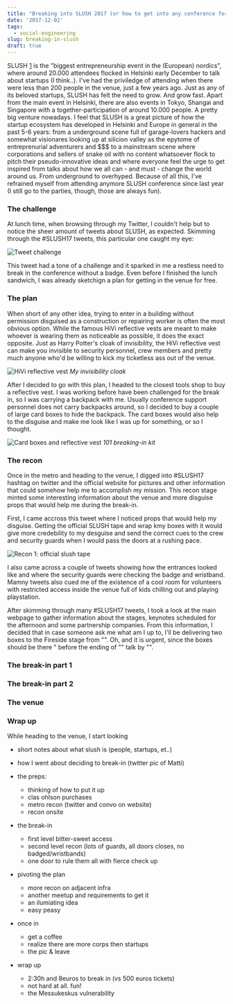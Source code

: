 ```yaml
---
title: "Breaking into SLUSH 2017 (or how to get into any conference for free)"
date: '2017-12-02'
tags:
  - social-engineering
slug: breaking-in-slush
draft: true
---
```



SLUSH [1](https://slush.org) is the "biggest entrepreneurship event in the
(European) 
nordics", where around 20.000 attendees flocked in Helsinki early December to
talk about startups (I think..). I've had the priviledge of attending
when there were less than 200 people in the venue, just a few years ago. Just as
any of its beloved startups, SLUSH has felt the need to grow. And  grow fast.
Apart from the main event in Helsinki, there are also events in Tokyo, Shangai
and Singapore with a together-participation of around 10.000 people. A pretty
big venture nowadays. I feel that SLUSH is a great picture of how the startup ecosystem 
has developed in Helsinki and Europe in general in the past 5-6 years: from a
underground scene full of garage-lovers hackers and somewhat visionares looking up
at silicion valley as the epytome of entreprenurial adventurers and $$$ to a
mainstream scene where corporations and sellers of snake oil with no content
whatsoever flock to pitch their pseudo-innovative ideas and where everyone feel
the urge to get inspired from talks about how we all can - and must - change the
world around us. From underground to overhyped. Because of all this,  I've 
refrained myself from attending anymore SLUSH
conference since last year (I still go to the parties, though, those are always
fun). 


### The challenge

At lunch time, when browsing through my Twitter, I couldn't help but to notice
 the sheer amount of tweets about SLUSH, as expected. Skimming through the #SLUSH17 
tweets, this particular one caught my eye:

![Tweet challenge](https://www.gpestana.com/static/slush/tweet_badge.jpg)

This tweet had a tone of a challenge and it sparked in me a restless need to 
break in the conference without a badge. Even before I finished the lunch
sandwich, I was already sketchign a plan for getting in the venue for free.

### The plan

When short of any other idea, trying to enter in a building without permission
disguised as a construction or repairing worker is often the most obvious
option. While the famous HiVi reflective vests are meant to make whoever is
wearing them as noticeable as possible, it does the exact opposite. Just as
Harry Potter's cloak of invisibility, the HiVi reflective vest can make you
invisible to security personnel, crew members and pretty much anyone who'd be
willing to kick my ticketless ass out of the venue.

![HiVi reflective vest](http://www.costway.com/media/catalog/product/cache/1/image/9df78eab33525d08d6e5fb8d27136e95/a/3/a3_8_5.jpag)
*My invisibility cloak*

After I decided to go with this plan, I headed to the closest tools
shop to buy a reflective vest. I was working before have been challenged for
the break in, so I was carrying a backpack with me. Usually conference support
personnel does not carry backpacks around, so I decided to buy a couple of large
card boxes to hide the backpack. The card boxes would also help to the disguise
and make me look like I was up for something, or so I thought.

![Card boxes and reflective
vest](http://gpestana.com/static/slush/card_boxes_vest.jpg)
*101 breaking-in kit*

### The recon

Once in the metro and heading to the venue, I digged into #SLUSH17 hashtag on
twitter and the official website for pictures and other information that could
somehow help me to accomplish my mission. This recon stage minted some
interesting information about the venue and more disguise props that would help
me during the break-in. 

First, I came accross this tweet where I noticed props that would help my
disguise. Getting the official SLUSH tape and wrap kmy boxes with it would give
more credebility to my desguise and send the correct cues to the crew and
security guards when I would pass the doors at a rushing pace.

![Recon 1: official slush tape](http://gpestana.com/static/slush/slush_tape.jpg)

I also came across a couple of tweets showing how the entrances looked like and
where the security guards were checking the badge and wristband. Mamny tweets 
also cued me of the existence of a cool room for volunteers with
restricted access inside the venue full of kids chilling out and playing
playstation.

After skimming through many #SLUSH17 tweets, I took a look at the main webpage
to gather information about the stages, keynotes scheduled for the
afternoon and some partnership companies. From this information, I decided that
in case someone ask me what am I up to, I'll be delivering two boxes to the
Fireside stage from "". Oh, and it is urgent, since the boxes should be there "
before the ending of "" talk by "".


### The break-in part 1

### The break-in part 2

### The venue

### Wrap up

While heading to the venue, I start looking 

- short notes about what slush is (people, startups, et..)
- how I went about deciding to break-in (twitter pic of Matti)
- the preps:
	- thinking of how to put it up
	- clas ohlson purchases
	- metro recon (twitter and convo on website)
	- recon onsite

- the break-in
	- first level bitter-sweet access
	- second level recon (lots of guards, all doors closes, no badged/wristbands)
	- one door to rule them all with fierce check up

- pivoting the plan
	- more recon on adjacent infra
	- another meetup and requirements to get it
	- an ilumiating idea
	- easy peasy

- once in
	- get a coffee
	- realize there are more corps then startups
	- the pic & leave

- wrap up
	- 2:30h and 8euros to break in (vs 500 euros tickets)
	- not hard at all. fun!
	- the Messukeskus vulnerability
